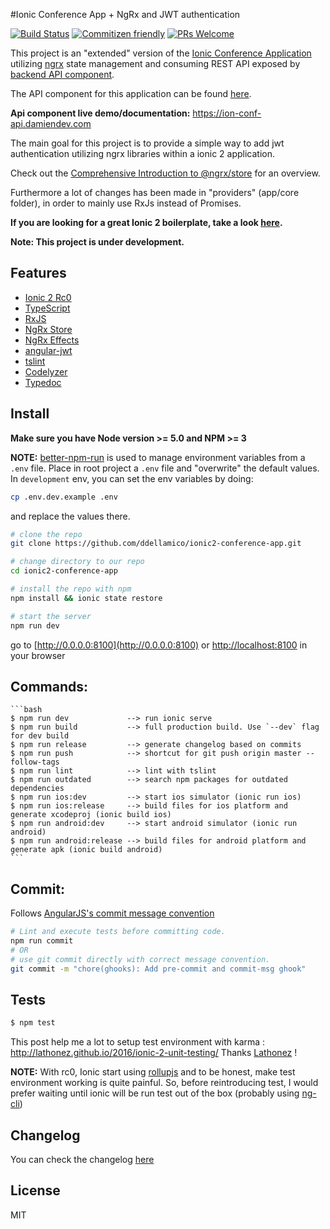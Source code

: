 #Ionic Conference App + NgRx and JWT authentication

[![Build Status](https://travis-ci.org/ddellamico/ionic2-conference-app.svg?branch=master)](https://travis-ci.org/ddellamico/ionic2-conference-app) [![Commitizen friendly](https://img.shields.io/badge/commitizen-friendly-brightgreen.svg?style=flat-square)](http://commitizen.github.io/cz-cli/) [![PRs Welcome](https://img.shields.io/badge/PRs-welcome-brightgreen.svg?style=flat-square)](http://makeapullrequest.com)

This project is an "extended" version of the [Ionic Conference Application](https://github.com/driftyco/ionic-conference-app) utilizing [ngrx](https://github.com/ngrx) state management and consuming REST API exposed by [backend API component](https://github.com/ddellamico/ionic-conference-api).

The API component for this application can be found [here](https://github.com/ddellamico/ionic-conference-api).

**Api component live demo/documentation:** https://ion-conf-api.damiendev.com

The main goal for this project is to provide a simple way to add jwt authentication utilizing ngrx libraries within a ionic 2 application. 

Check out the [Comprehensive Introduction to @ngrx/store](https://gist.github.com/btroncone/a6e4347326749f938510) for an overview.

Furthermore a lot of changes has been made in "providers" (app/core folder), in order to mainly use RxJs instead of Promises.

**If you are looking for a great Ionic 2 boilerplate, take a look [here](https://github.com/marcoturi/ionic2-boilerplate).**

**Note: This project is under development.**

## Features
  * [Ionic 2 Rc0](https://github.com/driftyco/ionic)
  * [TypeScript](http://www.typescriptlang.org/)
  * [RxJS](https://github.com/Reactive-Extensions/RxJS)
  * [NgRx Store](https://github.com/ngrx/store/)
  * [NgRx Effects](https://github.com/ngrx/effects/)
  * [angular-jwt](https://github.com/auth0/angular-jwt)
  * [tslint](https://github.com/palantir/tslint)
  * [Codelyzer](https://github.com/mgechev/codelyzer)
  * [Typedoc](https://github.com/TypeStrong/typedoc)

## Install
  **Make sure you have Node version >= 5.0 and NPM >= 3**
  
  **NOTE:** [better-npm-run](https://github.com/benoror/better-npm-run) is used to manage environment variables from a `.env` file.
  Place in root project a `.env` file and "overwrite" the default values.
  In `development` env, you can set the env variables by doing:

  ```bash
  cp .env.dev.example .env
  ```

  and replace the values there.
  
  ```bash
  # clone the repo
  git clone https://github.com/ddellamico/ionic2-conference-app.git
  
  # change directory to our repo
  cd ionic2-conference-app
  
  # install the repo with npm
  npm install && ionic state restore
  
  # start the server
  npm run dev
  ```
  
  go to [http://0.0.0.0:8100](http://0.0.0.0:8100) or [http://localhost:8100](http://localhost:8100) in your browser

## Commands:
  
    ```bash
    $ npm run dev             --> run ionic serve
    $ npm run build           --> full production build. Use `--dev` flag for dev build
    $ npm run release         --> generate changelog based on commits
    $ npm run push            --> shortcut for git push origin master --follow-tags
    $ npm run lint            --> lint with tslint
    $ npm run outdated        --> search npm packages for outdated dependencies
    $ npm run ios:dev         --> start ios simulator (ionic run ios)
    $ npm run ios:release     --> build files for ios platform and generate xcodeproj (ionic build ios)
    $ npm run android:dev     --> start android simulator (ionic run android)
    $ npm run android:release --> build files for android platform and generate apk (ionic build android)
    ```
  
## Commit:
  
  Follows [AngularJS's commit message convention](https://github.com/angular/angular.js/blob/master/CONTRIBUTING.md#-git-commit-guidelines)
  ```sh
  # Lint and execute tests before committing code.
  npm run commit
  # OR
  # use git commit directly with correct message convention.
  git commit -m "chore(ghooks): Add pre-commit and commit-msg ghook"
  ```

## Tests

```sh
$ npm test
```
  
 This post help me a lot to setup test environment with karma : http://lathonez.github.io/2016/ionic-2-unit-testing/
 Thanks [Lathonez](http://lathonez.github.io) !
 
 **NOTE:** With rc0, Ionic start using [rollupjs](http://rollupjs.org/) and to be honest, make test environment working is quite painful.
  So, before reintroducing test, I would prefer waiting until ionic will be run test out of the box (probably using [ng-cli](https://github.com/angular/angular-cli#running-unit-tests))  

## Changelog

You can check the changelog [here](https://github.com/ddellamico/ionic-conference-app/blob/master/CHANGELOG.md)

## License

MIT
